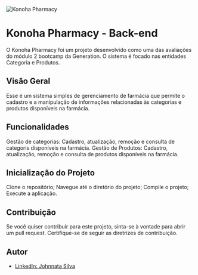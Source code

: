 ![Konoha Pharmacy](https://github.com/johnnataa/CRUD-Farmacia/assets/147341840/bb7f5bd6-11fa-4697-a7ab-710ccaad7653)

# Konoha Pharmacy - Back-end
O Konoha Pharmacy foi um projeto desenvolvido como uma das avaliações do módulo 2 bootcamp da Generation.
O sistema é focado nas entidades Categoria e Produtos.

## Visão Geral

Esse é um sistema simples de gerenciamento de farmácia que permite o cadastro e a manipulação de informações relacionadas às categorias e produtos disponíveis na farmácia.

## Funcionalidades

Gestão de categorias: Cadastro, atualização, remoção e consulta de categoris disponíveis na farmácia.
Gestão de Produtos: Cadastro, atualização, remoção e consulta de produtos disponíveis na farmácia.

## Inicialização do Projeto

Clone o repositório;
Navegue até o diretório do projeto;
Compile o projeto;
Execute a aplicação.

## Contribuição

Se você quiser contribuir para este projeto, sinta-se à vontade para abrir um pull request.
Certifique-se de seguir as diretrizes de contribuição.

## Autor

- [LinkedIn: Johnnata Silva](www.linkedin.com/in/johnnata-silva)
